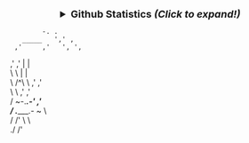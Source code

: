 <details align="center">
    <summary style="font-weight: bold; font-size: 18px">
      <b>Github Statistics</b>
      <i>(Click to expand!)</i>
    </summary>

  ![Neo's Github Stats](https://github-readme-stats.vercel.app/api?username=neoify&show_icons=true&bg_color=2B2A29&icon_color=EF7F1A&text_color=FFF&title_color=EF7F1A)
  ![Neo's Most Used Languages](https://github-readme-stats.vercel.app/api/top-langs/?username=neoify&langs_count=10&bg_color=2B2A29&text_color=FFF&title_color=EF7F1A)

  </details>
</samp>


            -. .                                        
       _____   ',' ,                                    
     ,'     ,'   ', ',                                  
   ,'     ,'      |  |                                  
  \       \       |  |                                  
    \ /^\   \    ,' ,'                                  
          \   \ ,' ,'                                   
    / ~-.___\.-'  ,'                                    
  /   .______.- ~ \                                     
/   /'          \   \                                   
\./               \/'                                   


